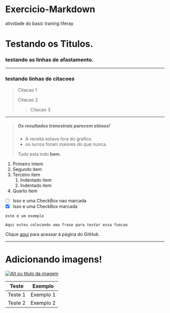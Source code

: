 # Exercicio-Markdown
atividade do basic traning liferay
# Testando os Titulos.
### testando as linhas de afastamento.
---
###  testando linhas de citacoes
> Citacao 1
> 
> Citacao 2
> 
>> Citacao 3
---
> ##### Os resultados trimestrais parecem otimos!
> 
> - A receita estava fora do grafico.
> - os lucros foram maiores do que nunca.
> 
> *Tudo* esta indo **bem**.
1. Primeiro intem
2. Segundo item
3. Terceiro item
    1. Indentado item
    2. Indentado item
4. Quarto item
- [ ] Isso e uma CheckBox nao marcada
- [x] Isso e uma CheckBox marcada 

` este é um exemplo `

~~~
Aqui estou colocando uma frase para testar essa funcao
~~~

 
 Clique [aqui](https://github.com) para acessar à página do GitHub.
 
 ---

# Adicionando imagens!

[![Alt ou título da imagem](https://encrypted-tbn0.gstatic.com/images?q=tbn:ANd9GcRB1ob2rkimkwJ8Z4Va9_Ng7V3m1xUyuad6Y0YgSqgQwrlpg-RaBQbdtFjUxzh0IszibrE&usqp=CAU)](https://www.ipb.org.br/)

Teste   | Exemplo
-----   | ------
Teste 1 | Exemplo 1
Teste 2 | Exemplo 2

